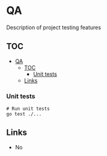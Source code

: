 # QA

Description of project testing features

## TOC

- [QA](#qa)
  - [TOC](#toc)
    - [Unit tests](#unit-tests)
  - [Links](#links)


### Unit tests

```shell
# Run unit tests
go test ./...
```

## Links

* No
